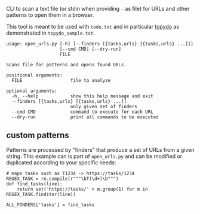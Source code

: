 CLI to scan a text file (or stdin when providing `-` as file) for URLs and other patterns to open them in a browser.

This tool is meant to be used with `todo.txt` and in particular [topydo] as demonstrated in `topydo_sample.txt`.

	usage: open_urls.py [-h] [--finders [{tasks,urls} [{tasks,urls} ...]]]
	                    [--cmd CMD] [--dry-run]
	                    FILE
	
	Scans file for patterns and opens found URLs.
	
	positional arguments:
	  FILE                  file to analyze
	
	optional arguments:
	  -h, --help            show this help message and exit
	  --finders [{tasks,urls} [{tasks,urls} ...]]
	                        only given set of finders
	  --cmd CMD             command to execute for each URL
	  --dry-run             print all commands to be executed

## custom patterns

Patterns are processed by "finders" that produce a set of URLs from a given string.
This example can is part of `open_urls.py` and can be modified or duplicated according to your specific needs:

	# maps tasks such as T1234 -> https://tasks/1234
	REGEX_TASK = re.compile(r"""\bT(\d+)\b""")
	def find_tasks(line):
		return set('https://tasks/' + m.group(1) for m in REGEX_TASK.finditer(line))
		
	ALL_FINDERS['tasks'] = find_tasks



[topydo]: https://github.com/bram85/topydo